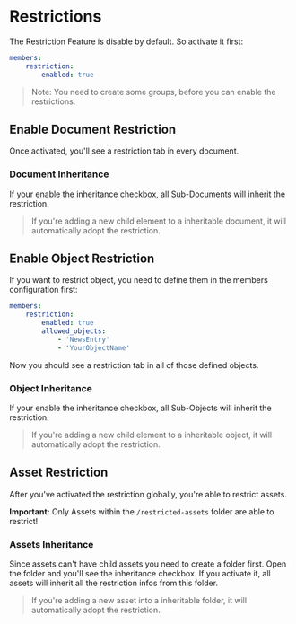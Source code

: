 # Restrictions

The Restriction Feature is disable by default. So activate it first:

```yaml
members:
    restriction:
        enabled: true
```

> Note: You need to create some groups, before you can enable the restrictions.

## Enable Document Restriction
Once activated, you'll see a restriction tab in every document.

### Document Inheritance
If your enable the inheritance checkbox, all Sub-Documents will inherit the restriction.

> If you're adding a new child element to a inheritable document, it will automatically adopt the restriction.

## Enable Object Restriction
If you want to restrict object, you need to define them in the members configuration first:

```yaml
members:
    restriction:
        enabled: true
        allowed_objects:
            - 'NewsEntry'
            - 'YourObjectName'
```
Now you should see a restriction tab in all of those defined objects.

### Object Inheritance
If your enable the inheritance checkbox, all Sub-Objects will inherit the restriction.

> If you're adding a new child element to a inheritable object, it will automatically adopt the restriction.

## Asset Restriction
After you've activated the restriction globally, you're able to restrict assets.

**Important:** Only Assets within the `/restricted-assets` folder are able to restrict!

### Assets Inheritance
Since assets can't have child assets you need to create a folder first.
Open the folder and you'll see the inheritance checkbox. If you activate it, all assets will inherit all the restriction infos from this folder.

> If you're adding a new asset into a inheritable folder, it will automatically adopt the restriction.